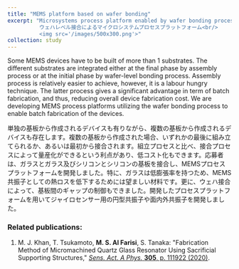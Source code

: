 ```yaml
---
title: "MEMS platform based on wafer bonding"
excerpt: "Microsystems process platform enabled by wafer bonding process<br/>
          ウェハレベル接合によるマイクロシステムプロセスプラットフォーム<br/>
          <img src='/images/500x300.png'>"
collection: study
---
```


Some MEMS devices have to be built of more than 1 substrates. The different substrates are integrated either at the final phase by assembly process or at the initial phase by wafer-level bonding process. Assembly process is relatively easier to achieve, however, it is a labour hungry technique. The latter process gives a significant advantage in term of batch fabrication, and thus, reducing overall device fabrication cost. We are developing MEMS process platforms utilizing the wafer bonding process to enable batch fabrication of the devices. 

単独の基板から作成されるデバイスも有りながら、複数の基板から作成されるデバイスも存在します。複数の基板から作成された場合、いずれかの最後に組み立てられるか、あるいは最初から接合されます。組立プロセスと比べ、接合プロセスによって量産化ができるという利点があり、低コスト化もできます。応募者は、ガラスとガラス及びシリコンとシリコンの基板を接合し、MEMSプロセスプラットフォームを開発しました。特に、ガラスは低膨張率を持つため、MEMS共振子としての熱ロスを低下するためには望ましい材料です。更に、ウェハ接合によって、基板間のギャップの制御もできました。開発したプロセスプラットフォームを用いてジャイロセンサー用の円型共振子や面内外共振子を開発しました。

### Related publications:

1. M. J. Khan, T. Tsukamoto, **M. S. Al Farisi**, S. Tanaka: "Fabrication Method of Micromachined Quartz Glass Resonator Using Sacrificial Supporting Structures," [_Sens. Act. A Phys._ **305**, p. 111922 (2020)](https://doi.org/10.1016/j.sna.2020.111922).
